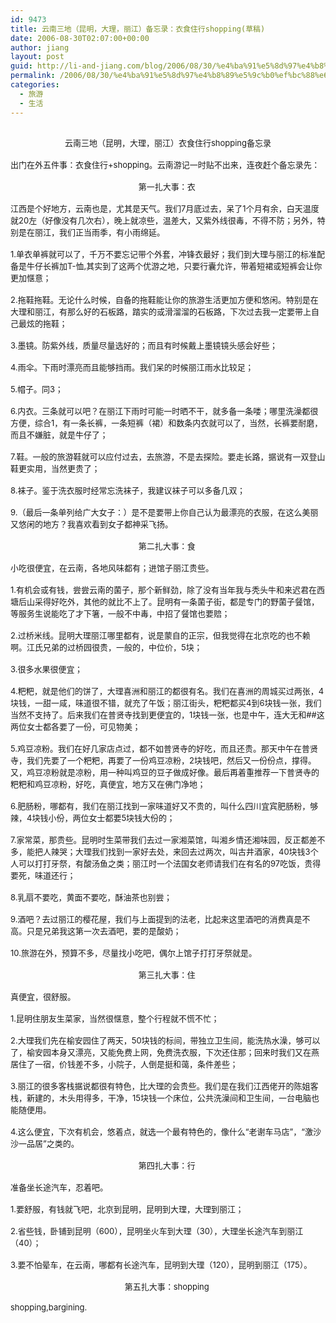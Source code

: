 ```yaml
---
id: 9473
title: 云南三地（昆明，大理，丽江）备忘录：衣食住行shopping(草稿)
date: 2006-08-30T02:07:00+00:00
author: jiang
layout: post
guid: http://li-and-jiang.com/blog/2006/08/30/%e4%ba%91%e5%8d%97%e4%b8%89%e5%9c%b0%ef%bc%88%e6%98%86%e6%98%8e%ef%bc%8c%e5%a4%a7%e7%90%86%ef%bc%8c%e4%b8%bd%e6%b1%9f%ef%bc%89%e5%a4%87%e5%bf%98%e5%bd%95%ef%bc%9a%e8%a1%a3%e9%a3%9f%e4%bd%8f%e8%a1%8csh/
permalink: /2006/08/30/%e4%ba%91%e5%8d%97%e4%b8%89%e5%9c%b0%ef%bc%88%e6%98%86%e6%98%8e%ef%bc%8c%e5%a4%a7%e7%90%86%ef%bc%8c%e4%b8%bd%e6%b1%9f%ef%bc%89%e5%a4%87%e5%bf%98%e5%bd%95%ef%bc%9a%e8%a1%a3%e9%a3%9f%e4%bd%8f%e8%a1%8csh/
categories:
  - 旅游
  - 生活
---
```

<div align="center">
  <font size="2"> </font>
</div>

<div align="center">
  <font size="2">云南三地（昆明，大理，丽江）衣食住行shopping备忘录</font>
</div>

<div>
  <font size="2"> </font>
</div>

<div>
  <font size="2">出门在外五件事：衣食住行+shopping。云南游记一时贴不出来，连夜赶个备忘录先： </font>
</div>

<div>
  <font size="2"> </font>
</div>

<div align="center">
  <font size="2">第一扎大事：衣 </font>
</div>

<div>
  <font size="2"> </font>
</div>

<div>
  <font size="2">江西是个好地方，云南也是，尤其是天气。我们7月底过去，呆了1个月有余，白天温度就20左（好像没有几次右），晚上就凉些，温差大，又紫外线很毒，不得不防；另外，特别是在丽江，我们正当雨季，有小雨绵延。 </font>
</div>

<div>
  <font size="2"> </font>
</div>

<div>
  <font size="2">1.单衣单裤就可以了，千万不要忘记带个外套，冲锋衣最好；我们到大理与丽江的标准配备是牛仔长裤加T-恤,其实到了这两个优游之地，只要行囊允许，带着短裙或短裤会让你更加惬意；</font>
</div>

<div>
  <font size="2"> </font>
</div>

<div>
  <font size="2">2.拖鞋拖鞋。无论什么时候，自备的拖鞋能让你的旅游生活更加方便和悠闲。特别是在大理和丽江，有那么好的石板路，踏实的或滑溜溜的石板路，下次过去我一定要带上自己最炫的拖鞋；</font>
</div>

<div>
  <font size="2"> </font>
</div>

<div>
  <font size="2">3.墨镜。防紫外线，质量尽量选好的；而且有时候戴上墨镜镜头感会好些；</font>
</div>

<div>
  <font size="2"> </font>
</div>

<div>
  <font size="2">4.雨伞。下雨时漂亮而且能够挡雨。我们呆的时候丽江雨水比较足；</font>
</div>

<div>
  <font size="2"> </font>
</div>

<div>
  <font size="2">5.帽子。同3；</font>
</div>

<div>
  <font size="2"> </font>
</div>

<div>
  <font size="2">6.内衣。三条就可以吧？在丽江下雨时可能一时晒不干，就多备一条喽；哪里洗澡都很方便，综合1，有一条长裤，一条短裤（裙）和数条内衣就可以了，当然，长裤要耐磨，而且不嫌脏，就是牛仔了；</font>
</div>

<div>
  <font size="2"> </font>
</div>

<div>
  <font size="2">7.鞋。一般的旅游鞋就可以应付过去，去旅游，不是去探险。要走长路，据说有一双登山鞋更实用，当然更贵了；</font>
</div>

<div>
  <font size="2"> </font>
</div>

<div>
  <font size="2">8.袜子。鉴于洗衣服时经常忘洗袜子，我建议袜子可以多备几双；</font>
</div>

<div>
  <font size="2"> </font>
</div>

<div>
  <font size="2">9.（最后一条单列给广大女子：）是不是要带上你自己认为最漂亮的衣服，在这么美丽又悠闲的地方？我喜欢看到女子都神采飞扬。 </font>
</div>

<div>
  <font size="2"> </font>
</div>

<div align="center">
  <font size="2">第二扎大事：食 </font>
</div>

<div>
  <font size="2"> </font>
</div>

<div>
  <font size="2">小吃很便宜，在云南，各地风味都有；进馆子丽江贵些。 </font>
</div>

<div>
  <font size="2"> </font>
</div>

<div>
  <font size="2">1.有机会或有钱，尝尝云南的菌子，那个新鲜劲，除了没有当年我与秃头牛和来迟君在西塘后山采得好吃外，其他的就比不上了。昆明有一条菌子街，都是专门的野菌子餐馆，等服务生说能吃了才下箸，一般不中毒，中招了餐馆也要赔；</font>
</div>

<div>
  <font size="2"> </font>
</div>

<div>
  <font size="2">2.过桥米线。昆明大理丽江哪里都有，说是蒙自的正宗，但我觉得在北京吃的也不赖啊。江氏兄弟的过桥园很贵，一般的，中位价，5块；</font>
</div>

<div>
  <font size="2"> </font>
</div>

<div>
  <font size="2">3.很多水果很便宜；</font>
</div>

<div>
  <font size="2"> </font>
</div>

<div>
  <font size="2">4.粑粑，就是他们的饼了，大理喜洲和丽江的都很有名。我们在喜洲的周城买过两张，4块钱，一甜一咸，味道很不错，就充了午饭；丽江街头，粑粑都买4到6块钱一张，我们当然不支持了。后来我们在普贤寺找到更便宜的，1块钱一张，也是中午，连大无和##这两位女士都各要了一份，可见物美；</font>
</div>

<div>
  <font size="2"> </font>
</div>

<div>
  <font size="2">5.鸡豆凉粉。我们在好几家店点过，都不如普贤寺的好吃，而且还贵。那天中午在普贤寺，我们先要了一个粑粑，再要了一份鸡豆凉粉，2块钱吧，然后又一份份点，撑得。又，鸡豆凉粉就是凉粉，用一种叫鸡豆的豆子做成好像。最后再着重推荐一下普贤寺的粑粑和鸡豆凉粉，好吃，真便宜，地方又在佛门净地；</font>
</div>

<div>
  <font size="2"> </font>
</div>

<div>
  <font size="2">6.肥肠粉，哪都有，我们在丽江找到一家味道好又不贵的，叫什么四川宜宾肥肠粉，够辣，4块钱小份，两位女士都要5块钱大份的；</font>
</div>

<div>
  <font size="2"> </font>
</div>

<div>
  <font size="2">7.家常菜，那贵些。昆明时生菜带我们去过一家湘菜馆，叫湘乡情还湘味园，反正都差不多，能把人辣哭；大理我们找到一家好去处，来回去过两次，叫古井酒家，40块钱3个人可以打打牙祭，有酸汤鱼之类；丽江时一个法国女老师请我们在有名的97吃饭，贵得要死，味道还行；</font>
</div>

<div>
  <font size="2"> </font>
</div>

<div>
  <font size="2">8.乳扇不要吃，黄面不要吃，酥油茶也别尝；</font>
</div>

<div>
  <font size="2"> </font>
</div>

<div>
  <font size="2">9.酒吧？去过丽江的樱花屋，我们与上面提到的法老，比起来这里酒吧的消费真是不高。只是兄弟我这第一次去酒吧，要的是酸奶；</font>
</div>

<div>
  <font size="2"> </font>
</div>

<div>
  <font size="2">10.旅游在外，预算不多，尽量找小吃吧，偶尔上馆子打打牙祭就是。</font>
</div>

<div>
  <font size="2"> </font>
</div>

<div align="center">
  <font size="2">第三扎大事：住 </font>
</div>

<div>
  <font size="2"> </font>
</div>

<div>
  <font size="2">真便宜，很舒服。 </font>
</div>

<div>
  <font size="2"> </font>
</div>

<div>
  <font size="2">1.昆明住朋友生菜家，当然很惬意，整个行程就不慌不忙；</font>
</div>

<div>
  <font size="2"> </font>
</div>

<div>
  <font size="2">2.大理我们先在榆安园住了两天，50块钱的标间，带独立卫生间，能洗热水澡，够可以了，榆安园本身又漂亮，又能免费上网，免费洗衣服，下次还住那；回来时我们又在燕居住了一宿，价钱差不多，小院子，人倒是挺和蔼，条件差些；</font>
</div>

<div>
  <font size="2"> </font>
</div>

<div>
  <font size="2">3.丽江的很多客栈据说都很有特色，比大理的会贵些。我们是在我们江西佬开的陈姐客栈，新建的，木头用得多，干净，15块钱一个床位，公共洗澡间和卫生间，一台电脑也能随便用。</font>
</div>

<div>
  <font size="2"> </font>
</div>

<div>
  <font size="2">4.这么便宜，下次有机会，悠着点，就选一个最有特色的，像什么“老谢车马店”，“激沙沙一品居”之类的。 </font>
</div>

<div>
  <font size="2"> </font>
</div>

<div align="center">
  <font size="2">第四扎大事：行 </font>
</div>

<div>
  <font size="2"> </font>
</div>

<div>
  <font size="2">准备坐长途汽车，忍着吧。 </font>
</div>

<div>
  <font size="2"> </font>
</div>

<div>
  <font size="2">1.要舒服，有钱就飞吧，北京到昆明，昆明到大理，大理到丽江；</font>
</div>

<div>
  <font size="2"> </font>
</div>

<div>
  <font size="2">2.省些钱，卧铺到昆明（600），昆明坐火车到大理（30），大理坐长途汽车到丽江（40）；</font>
</div>

<div>
  <font size="2"> </font>
</div>

<div>
  <font size="2">3.要不怕晕车，在云南，哪都有长途汽车，昆明到大理（120），昆明到丽江（175）。 </font>
</div>

<div>
  <font size="2"> </font>
</div>

<div align="center">
  <font size="2">第五扎大事：shopping </font>
</div>

<div>
  <font size="2"> </font>
</div>

<div>
  <font size="2">shopping,bargining. </font>
</div>